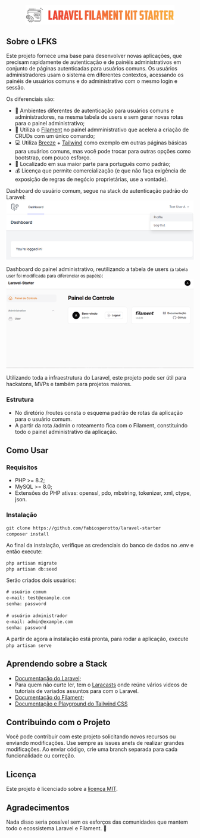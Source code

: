 <p align="center"><a href="https://laravel.com" target="_blank"><img src="logo.png" width="400" alt="Laravel Logo"></a></p>

## Sobre o LFKS

Este projeto fornece uma base para desenvolver novas aplicações, que precisam rapidamente de autenticação e de painéis administrativos em conjunto de páginas autenticadas para usuários comuns. Os usuários administradores usam o sistema em diferentes contextos, acessando os painéis de usuários comuns e do administrativo com o mesmo login e sessão.

Os diferenciais são:

- :key: Ambientes diferentes de autenticação para usuários comuns e administradores, na mesma tabela de users e sem gerar novas rotas para o painel administrativo;
- :rocket: Utiliza o [Filament](https://filamentphp.com/) no painel admministrativo que acelera a criação de CRUDs com um único comando;
- :computer: Utiliza [Breeze](https://github.com/laravel/breeze) + [Tailwind](https://play.tailwindcss.com/) como exemplo em outras páginas básicas para usuários comuns, mas você pode trocar para outras opções como bootstrap, com pouco esforço.
- :speech_balloon: Localizado em sua maior parte para português como padrão;
- :moneybag: Licença que permite comercialização (e que não faça exigência de exposição de regras de negócio proprietárias, use a vontade).

Dashboard do usuário comum, segue na stack de autenticação padrão do Laravel:
![Dashboard do usuário padrão](docs/dashboard-usuario-site.png)

Dashboard do painel administrativo, reutilizando a tabela de users <small>(a tabela user foi modificada para diferenciar os papéis)</small>:
![alt](docs/painel-admin-interacao.gif)

Utilizando toda a infraestrutura do Laravel, este projeto pode ser útil para hackatons, MVPs e também para projetos maiores.

### Estrutura
- No diretório /routes consta o esquema padrão de rotas da aplicação para o usuário comum.
- A partir da rota /admin o roteamento fica com o Filament, constituindo todo o painel administrativo da aplicação.

## Como Usar

### Requisitos

- PHP >= 8.2;
- MySQL >= 8.0;
- Extensões do PHP ativas: openssl, pdo, mbstring, tokenizer, xml, ctype, json. 


### Instalação

```console
git clone https://github.com/fabiosperotto/laravel-starter
composer install 
```


Ao final da instalação, verifique as credenciais do banco de dados no .env e então execute:
```console
php artisan migrate
php artisan db:seed 
``` 
Serão criados dois usuários:
```console
# usuário comum
e-mail: test@example.com
senha: password

# usuário administrador
e-mail: admin@example.com
senha: password
``` 

A partir de agora a instalação está pronta, para rodar a aplicação, execute `php artisan serve`



## Aprendendo sobre a Stack

- [Documentação do Laravel](https://laravel.com/docs);
- Para quem não curte ler, tem o [Laracasts](https://laracasts.com) onde reúne vários videos de tutoriais de variados assuntos para com o Laravel.
- [Documentação do Filament](https://filamentphp.com/docs/3.x/panels/resources/getting-started);
- [Documentação e Playground do Tailwind CSS](https://play.tailwindcss.com)


## Contribuindo com o Projeto
Você pode contribuir com este projeto solicitando novos recursos ou enviando modificações. Use sempre as issues anets de realizar grandes modificações. Ao enviar código, crie uma branch separada para cada funcionalidade ou correção.


## Licença

Este projeto é licenciado sobre a [licença MIT](https://opensource.org/licenses/MIT).


## Agradecimentos

Nada disso seria possível sem os esforços das comunidades que mantem todo o ecossistema Laravel e Filament. :blue_heart: